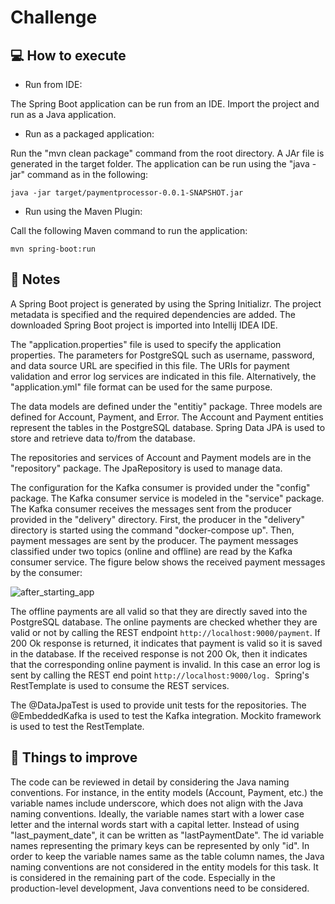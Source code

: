 # Challenge

## :computer: How to execute

- Run from IDE: 

The Spring Boot application can be run from an IDE. Import the project and run as a Java application.

- Run as a packaged application: 

Run the "mvn clean package" command from the root directory. A JAr file is generated in the target folder. The application can be run using the "java -jar" command as in the following:

`java -jar target/paymentprocessor-0.0.1-SNAPSHOT.jar`

- Run using the Maven Plugin:

Call the following Maven command to run the application:

`mvn spring-boot:run`



## :memo: Notes

A Spring Boot project is generated by using the Spring Initializr. The project metadata is specified and the required dependencies are added. The downloaded Spring Boot project is imported into Intellij IDEA IDE.

The "application.properties" file is used to specify the application properties. The parameters for PostgreSQL such as username, password, and data source URL are specified in this file. The URIs for payment validation and error log services are indicated in this file. Alternatively, the "application.yml" file format can be used for the same purpose.

The data models are defined under the "entitiy" package. Three models are defined for Account, Payment, and Error. The Account and Payment entities represent the tables in the PostgreSQL database. Spring Data JPA is used to store and retrieve data to/from the database.

The repositories and services of Account and Payment models are in the "repository" package. The JpaRepository is used to manage data.

The configuration for the Kafka consumer is provided under the "config" package. The Kafka consumer service is modeled in the "service" package. The Kafka consumer receives the messages sent from the producer provided in the "delivery" directory. First, the producer in the "delivery" directory is started using the command "docker-compose up". Then, payment messages are sent by the producer. The payment messages classified under two topics (online and offline) are read by the Kafka consumer service. The figure below shows the received payment messages by the consumer:

![after_starting_app](/home/cembila/Desktop/figures/after_starting_app.png)

The offline payments are all valid so that they are directly saved into the PostgreSQL database. The online payments are checked whether they are valid or not by calling the REST endpoint `http://localhost:9000/payment`. If 200 Ok response is returned, it indicates that payment is valid so it is saved in the database. If the received response is not 200 Ok, then it indicates that the corresponding online payment is invalid. In this case an error log is sent by calling the REST end point `http://localhost:9000/log. `Spring's RestTemplate is used to consume the REST services.

The @DataJpaTest is used to provide unit tests for the repositories. The @EmbeddedKafka is used to test the Kafka integration. Mockito framework is used to test the RestTemplate.   



## :pushpin: Things to improve

The code can be reviewed in detail by considering the Java naming conventions. For instance, in the entity models (Account, Payment, etc.) the variable names include underscore, which does not align with the Java naming conventions. Ideally, the variable names start with a lower case letter and the internal words start with a capital letter. Instead of using "last_payment_date", it can be written as "lastPaymentDate". The id variable names representing the primary keys can be represented by only "id". In order to keep the variable names same as the table column names, the Java naming conventions are not considered in the entity models for this task. It is considered in the remaining part of the code. Especially in the production-level development, Java conventions need to be considered. 
